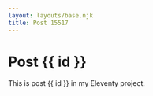 ```yaml
---
layout: layouts/base.njk
title: Post 15517
---
```


# Post {{ id }}

This is post {{ id }} in my Eleventy project.
